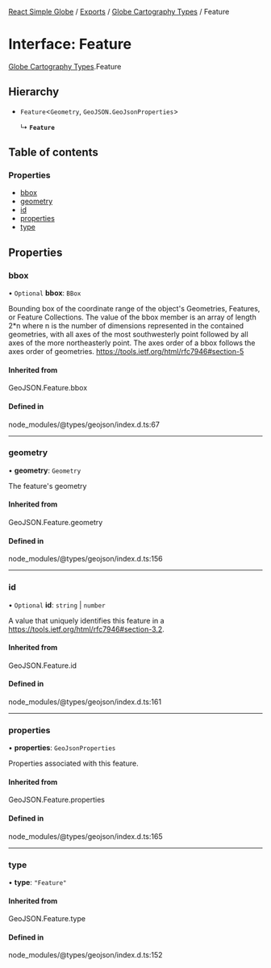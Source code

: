 [React Simple Globe](../README.md) / [Exports](../modules.md) / [Globe Cartography Types](../modules/Globe_Cartography_Types.md) / Feature

# Interface: Feature

[Globe Cartography Types](../modules/Globe_Cartography_Types.md).Feature

## Hierarchy

- `Feature`<`Geometry`, `GeoJSON.GeoJsonProperties`\>

  ↳ **`Feature`**

## Table of contents

### Properties

- [bbox](Globe_Cartography_Types.Feature.md#bbox)
- [geometry](Globe_Cartography_Types.Feature.md#geometry)
- [id](Globe_Cartography_Types.Feature.md#id)
- [properties](Globe_Cartography_Types.Feature.md#properties)
- [type](Globe_Cartography_Types.Feature.md#type)

## Properties

### bbox

• `Optional` **bbox**: `BBox`

Bounding box of the coordinate range of the object's Geometries, Features, or Feature Collections.
The value of the bbox member is an array of length 2*n where n is the number of dimensions
represented in the contained geometries, with all axes of the most southwesterly point
followed by all axes of the more northeasterly point.
The axes order of a bbox follows the axes order of geometries.
https://tools.ietf.org/html/rfc7946#section-5

#### Inherited from

GeoJSON.Feature.bbox

#### Defined in

node_modules/@types/geojson/index.d.ts:67

___

### geometry

• **geometry**: `Geometry`

The feature's geometry

#### Inherited from

GeoJSON.Feature.geometry

#### Defined in

node_modules/@types/geojson/index.d.ts:156

___

### id

• `Optional` **id**: `string` \| `number`

A value that uniquely identifies this feature in a
https://tools.ietf.org/html/rfc7946#section-3.2.

#### Inherited from

GeoJSON.Feature.id

#### Defined in

node_modules/@types/geojson/index.d.ts:161

___

### properties

• **properties**: `GeoJsonProperties`

Properties associated with this feature.

#### Inherited from

GeoJSON.Feature.properties

#### Defined in

node_modules/@types/geojson/index.d.ts:165

___

### type

• **type**: ``"Feature"``

#### Inherited from

GeoJSON.Feature.type

#### Defined in

node_modules/@types/geojson/index.d.ts:152

